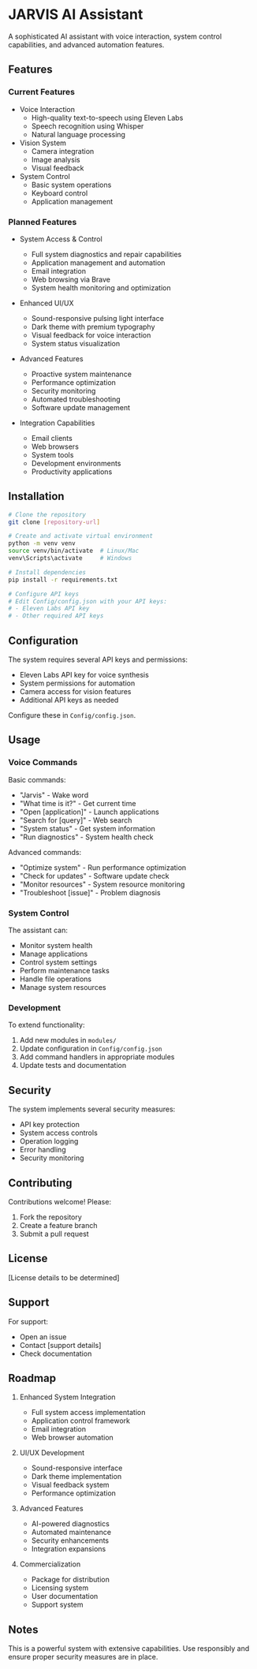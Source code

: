# JARVIS AI Assistant

A sophisticated AI assistant with voice interaction, system control capabilities, and advanced automation features.

## Features

### Current Features
- Voice Interaction
  - High-quality text-to-speech using Eleven Labs
  - Speech recognition using Whisper
  - Natural language processing
- Vision System
  - Camera integration
  - Image analysis
  - Visual feedback
- System Control
  - Basic system operations
  - Keyboard control
  - Application management

### Planned Features
- System Access & Control
  - Full system diagnostics and repair capabilities
  - Application management and automation
  - Email integration
  - Web browsing via Brave
  - System health monitoring and optimization
  
- Enhanced UI/UX
  - Sound-responsive pulsing light interface
  - Dark theme with premium typography
  - Visual feedback for voice interaction
  - System status visualization
  
- Advanced Features
  - Proactive system maintenance
  - Performance optimization
  - Security monitoring
  - Automated troubleshooting
  - Software update management
  
- Integration Capabilities
  - Email clients
  - Web browsers
  - System tools
  - Development environments
  - Productivity applications

## Installation

```bash
# Clone the repository
git clone [repository-url]

# Create and activate virtual environment
python -m venv venv
source venv/bin/activate  # Linux/Mac
venv\Scripts\activate     # Windows

# Install dependencies
pip install -r requirements.txt

# Configure API keys
# Edit Config/config.json with your API keys:
# - Eleven Labs API key
# - Other required API keys
```

## Configuration

The system requires several API keys and permissions:
- Eleven Labs API key for voice synthesis
- System permissions for automation
- Camera access for vision features
- Additional API keys as needed

Configure these in `Config/config.json`.

## Usage

### Voice Commands

Basic commands:
- "Jarvis" - Wake word
- "What time is it?" - Get current time
- "Open [application]" - Launch applications
- "Search for [query]" - Web search
- "System status" - Get system information
- "Run diagnostics" - System health check

Advanced commands:
- "Optimize system" - Run performance optimization
- "Check for updates" - Software update check
- "Monitor resources" - System resource monitoring
- "Troubleshoot [issue]" - Problem diagnosis

### System Control

The assistant can:
- Monitor system health
- Manage applications
- Control system settings
- Perform maintenance tasks
- Handle file operations
- Manage system resources

### Development

To extend functionality:
1. Add new modules in `modules/`
2. Update configuration in `Config/config.json`
3. Add command handlers in appropriate modules
4. Update tests and documentation

## Security

The system implements several security measures:
- API key protection
- System access controls
- Operation logging
- Error handling
- Security monitoring

## Contributing

Contributions welcome! Please:
1. Fork the repository
2. Create a feature branch
3. Submit a pull request

## License

[License details to be determined]

## Support

For support:
- Open an issue
- Contact [support details]
- Check documentation

## Roadmap

1. Enhanced System Integration
   - Full system access implementation
   - Application control framework
   - Email integration
   - Web browser automation

2. UI/UX Development
   - Sound-responsive interface
   - Dark theme implementation
   - Visual feedback system
   - Performance optimization

3. Advanced Features
   - AI-powered diagnostics
   - Automated maintenance
   - Security enhancements
   - Integration expansions

4. Commercialization
   - Package for distribution
   - Licensing system
   - User documentation
   - Support system

## Notes

This is a powerful system with extensive capabilities. Use responsibly and ensure proper security measures are in place.
